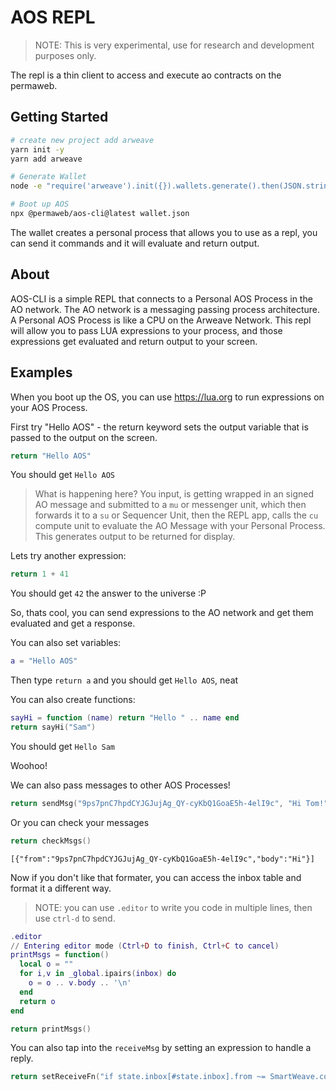 # AOS REPL

> NOTE: This is very experimental, use for research and development purposes only.

The repl is a thin client to access and execute ao contracts on the permaweb.

## Getting Started

```sh
# create new project add arweave
yarn init -y
yarn add arweave

# Generate Wallet
node -e "require('arweave').init({}).wallets.generate().then(JSON.stringify).then(console.log.bind(console))" > wallet.json

# Boot up AOS
npx @permaweb/aos-cli@latest wallet.json
```

The wallet creates a personal process that allows you to use as a repl, you can send it commands and it will evaluate and return output.

## About

AOS-CLI is a simple REPL that connects to a Personal AOS Process in the AO network. The AO network is a messaging passing process architecture. A Personal AOS Process is like a CPU on the Arweave Network. This repl will allow you to pass LUA expressions to your process, and those expressions get evaluated and return output to your screen.  

## Examples

When you boot up the OS, you can use https://lua.org to run expressions on your AOS Process.

First try "Hello AOS" - the return keyword sets the output variable that is passed to the output on the screen.

```lua
return "Hello AOS"
```

You should get `Hello AOS`

> What is happening here? You input, is getting wrapped in an signed AO message and submitted to a `mu` or messenger unit, which then forwards it to a `su` or Sequencer Unit, then the REPL app, calls the `cu` compute unit to evaluate the AO Message with your Personal Process. This generates output to be returned for display.

Lets try another expression:

```lua
return 1 + 41
```

You should get `42` the answer to the universe :P

So, thats cool, you can send expressions to the AO network and get them evaluated and get a response.

You can also set variables:

```lua
a = "Hello AOS"
```

Then type `return a` and you should get `Hello AOS`, neat

You can also create functions:

```lua
sayHi = function (name) return "Hello " .. name end
return sayHi("Sam")
```

You should get `Hello Sam`

Woohoo!

We can also pass messages to other AOS Processes!

```lua
return sendMsg("9ps7pnC7hpdCYJGJujAg_QY-cyKbQ1GoaE5h-4elI9c", "Hi Tom!")
```

Or you can check your messages

```lua
return checkMsgs()
```

`[{"from":"9ps7pnC7hpdCYJGJujAg_QY-cyKbQ1GoaE5h-4elI9c","body":"Hi"}]`

Now if you don't like that formater, you can access the inbox table and format it a different way.

> NOTE: you can use `.editor` to write you code in multiple lines, then use `ctrl-d` to send.

```lua
.editor
// Entering editor mode (Ctrl+D to finish, Ctrl+C to cancel)
printMsgs = function() 
  local o = ""
  for i,v in _global.ipairs(inbox) do
    o = o .. v.body .. '\n'
  end
  return o
end
```

```lua
return printMsgs()
```


You can also tap into the `receiveMsg` by setting an expression to handle a reply.

```lua
return setReceiveFn("if state.inbox[#state.inbox].from ~= SmartWeave.contract.id then return { target = state.inbox[#state.inbox].from, message = { ['function'] = 'receiveMsg', body = 'Thank you for sending message', from = SmartWeave.contract.id }} end");
```



